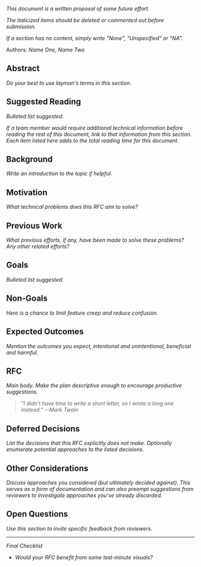*This document is a written proposal of some future effort.*

*The italicized items should be deleted or commented out before submission.*

*If a section has no content, simply write "None", "Unspecified" or "NA".*

Authors: *Name One, Name Two*

## Abstract

*Do your best to use layman's terms in this section.*

## Suggested Reading

*Bulleted list suggested.*

*If a team member would require additional technical information before reading the rest of this document, link to that information from this section. Each item listed here adds to the total reading time for this document.*

## Background

*Write an introduction to the topic if helpful.*

## Motivation

*What technical problems does this RFC aim to solve?*

## Previous Work

*What previous efforts, if any, have been made to solve these problems?*
*Any other related efforts?*

## Goals

*Bulleted list suggested.*

## Non-Goals

*Here is a chance to limit feature creep and reduce confusion.*

## Expected Outcomes

*Mention the outcomes you expect, intentional and unintentional, beneficial and harmful.*

## RFC

*Main body. Make the plan descriptive enough to encourage productive suggestions.*

> *"I didn’t have time to write a short letter, so I wrote a long one instead."*
> *--Mark Twain*

## Deferred Decisions

*List the decisions that this RFC explicitly does not make. Optionally enumerate potential approaches to the listed decisions.*

## Other Considerations

*Discuss approaches you considered (but ultimately decided against). This serves as a form of documentation and can also preempt suggestions from reviewers to investigate approaches you’ve already discarded.*

## Open Questions

*Use this section to invite specific feedback from reviewers.*

---

*Final Checklist*

- *Would your RFC benefit from some last-minute visuals?*
